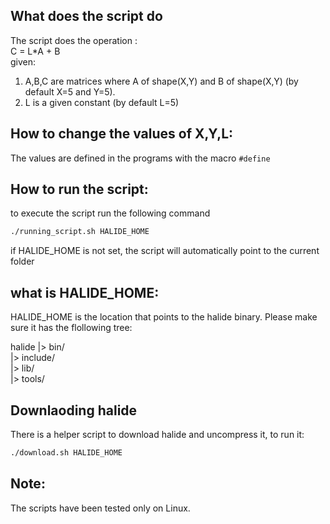 ## What does the script do

The script does the operation :  
              C = L*A + B  
given: 
  1. A,B,C are matrices where A of shape(X,Y) and B of shape(X,Y) (by default X=5 and Y=5).  
  2. L is a given constant (by default L=5)

## How to change the values of X,Y,L:

The values are defined in the programs with the macro ``#define``  

## How to run the script:

to execute the script run the following command
```bash
./running_script.sh HALIDE_HOME
```

if HALIDE_HOME is not set, the script will automatically point to the current folder

## what is HALIDE_HOME:
HALIDE_HOME is the location that points to the halide binary.
Please make sure it has the flollowing tree:

halide
    |>  bin/  
    |>  include/  
    |>  lib/  
    |>  tools/  

## Downlaoding halide
There is a helper script to download halide and uncompress it, to run it:

```bash
./download.sh HALIDE_HOME
```

## Note:

The scripts have been tested only on Linux.